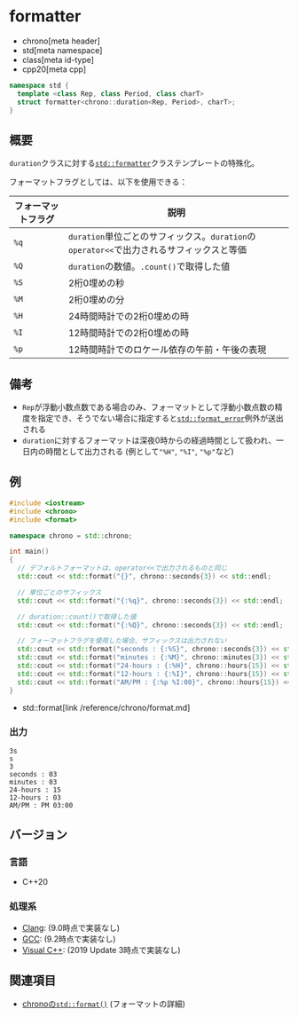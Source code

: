 # formatter
* chrono[meta header]
* std[meta namespace]
* class[meta id-type]
* cpp20[meta cpp]

```cpp
namespace std {
  template <class Rep, class Period, class charT>
  struct formatter<chrono::duration<Rep, Period>, charT>;
}
```

## 概要
`duration`クラスに対する[`std::formatter`](/reference/format/formatter.md)クラステンプレートの特殊化。

フォーマットフラグとしては、以下を使用できる：

| フォーマットフラグ | 説明 |
|--------------------|------|
| `%q` | `duration`単位ごとのサフィックス。`duration`の`operator<<`で出力されるサフィックスと等価 |
| `%Q` | `duration`の数値。`.count()`で取得した値 |
| `%S` | 2桁0埋めの秒 |
| `%M` | 2桁0埋めの分 |
| `%H` | 24時間時計での2桁0埋めの時 |
| `%I` | 12時間時計での2桁0埋めの時 |
| `%p` | 12時間時計でのロケール依存の午前・午後の表現 |

## 備考
- `Rep`が浮動小数点数である場合のみ、フォーマットとして浮動小数点数の精度を指定でき、そうでない場合に指定すると[`std::format_error`](/reference/format/format_error.md)例外が送出される
- `duration`に対するフォーマットは深夜0時からの経過時間として扱われ、一日内の時間として出力される (例として`"%H"`, `"%I"`, `"%p"`など)


## 例
```cpp example
#include <iostream>
#include <chrono>
#include <format>

namespace chrono = std::chrono;

int main()
{
  // デフォルトフォーマットは、operator<<で出力されるものと同じ
  std::cout << std::format("{}", chrono::seconds{3}) << std::endl;

  // 単位ごとのサフィックス
  std::cout << std::format("{:%q}", chrono::seconds{3}) << std::endl;

  // duration::count()で取得した値
  std::cout << std::format("{:%Q}", chrono::seconds{3}) << std::endl;

  // フォーマットフラグを使用した場合、サフィックスは出力されない
  std::cout << std::format("seconds : {:%S}", chrono::seconds{3}) << std::endl;
  std::cout << std::format("minutes : {:%M}", chrono::minutes{3}) << std::endl;
  std::cout << std::format("24-hours : {:%H}", chrono::hours{15}) << std::endl;
  std::cout << std::format("12-hours : {:%I}", chrono::hours{15}) << std::endl;
  std::cout << std::format("AM/PM : {:%p %I:00}", chrono::hours{15}) << std::endl;
}
```
- std::format[link /reference/chrono/format.md]

### 出力
```
3s
s
3
seconds : 03
minutes : 03
24-hours : 15
12-hours : 03
AM/PM : PM 03:00
```

## バージョン
### 言語
- C++20

### 処理系
- [Clang](/implementation.md#clang): (9.0時点で実装なし)
- [GCC](/implementation.md#gcc): (9.2時点で実装なし)
- [Visual C++](/implementation.md#visual_cpp): (2019 Update 3時点で実装なし)


## 関連項目
- [chronoの`std::format()`](/reference/chrono/format.md) (フォーマットの詳細)
